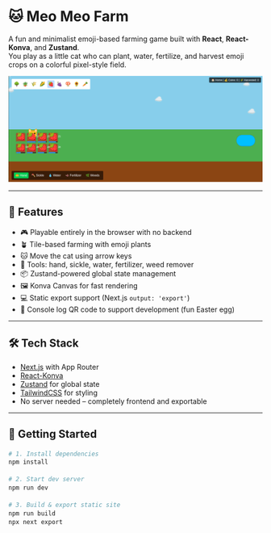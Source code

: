 # 🐱 Meo Meo Farm

A fun and minimalist emoji-based farming game built with **React**, **React-Konva**, and **Zustand**.  
You play as a little cat who can plant, water, fertilize, and harvest emoji crops on a colorful pixel-style field.

![Meo Meo Farm Preview](./image.png)

---

## 🌟 Features

- 🎮 Playable entirely in the browser with no backend
- 🪴 Tile-based farming with emoji plants
- 🐱 Move the cat using arrow keys
- 🧰 Tools: hand, sickle, water, fertilizer, weed remover
- 📦 Zustand-powered global state management
- 🖼 Konva Canvas for fast rendering
- 💻 Static export support (Next.js `output: 'export'`)
- 📱 Console log QR code to support development (fun Easter egg)

---

## 🛠 Tech Stack

- [Next.js](https://nextjs.org/) with App Router
- [React-Konva](https://konvajs.org/docs/react/)
- [Zustand](https://github.com/pmndrs/zustand) for global state
- [TailwindCSS](https://tailwindcss.com/) for styling
- No server needed – completely frontend and exportable

---

## 🚀 Getting Started

```bash
# 1. Install dependencies
npm install

# 2. Start dev server
npm run dev

# 3. Build & export static site
npm run build
npx next export
